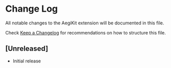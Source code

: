 # Change Log

All notable changes to the AegiKit extension will be documented in this file.

Check [Keep a Changelog](http://keepachangelog.com/) for recommendations on how to structure this file.

## [Unreleased]

- Initial release